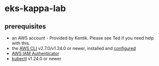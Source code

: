 # eks-kappa-lab

## prerequisites

- an AWS account - Provided by Kentik. Please see Ted if you need help with this.
- the [AWS CLI](https://docs.aws.amazon.com/cli/latest/userguide/getting-started-install.html) v2.7.0/v1.24.0 or newer, installed and [configured](https://docs.aws.amazon.com/cli/latest/userguide/cli-chap-configure.html)
- [AWS IAM Authenticator](https://docs.aws.amazon.com/eks/latest/userguide/install-aws-iam-authenticator.html)
- [kubectl](https://kubernetes.io/docs/tasks/tools/) v1.24.0 or newer
